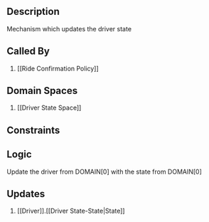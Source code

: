 ## Description

Mechanism which updates the driver state
## Called By
1. [[Ride Confirmation Policy]]
## Domain Spaces
1. [[Driver State Space]]
## Constraints
## Logic
Update the driver from DOMAIN[0] with the state from DOMAIN[0]

## Updates

1. [[Driver]].[[Driver State-State|State]]
